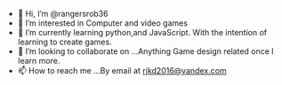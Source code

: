 - 👋 Hi, I’m @rangersrob36
- 👀 I’m interested in Computer and video games
- 🌱 I’m currently learning python,and JavaScript. With the intention of learning to create games.
- 💞️ I’m looking to collaborate on ...Anything Game design related once I learn more.
- 📫 How to reach me ...By email at rjkd2016@yandex.com

<!---
rangersrob36/rangersrob36 is a ✨ special ✨ repository because its `README.md` (this file) appears on your GitHub profile.
You can click the Preview link to take a look at your changes.
--->
